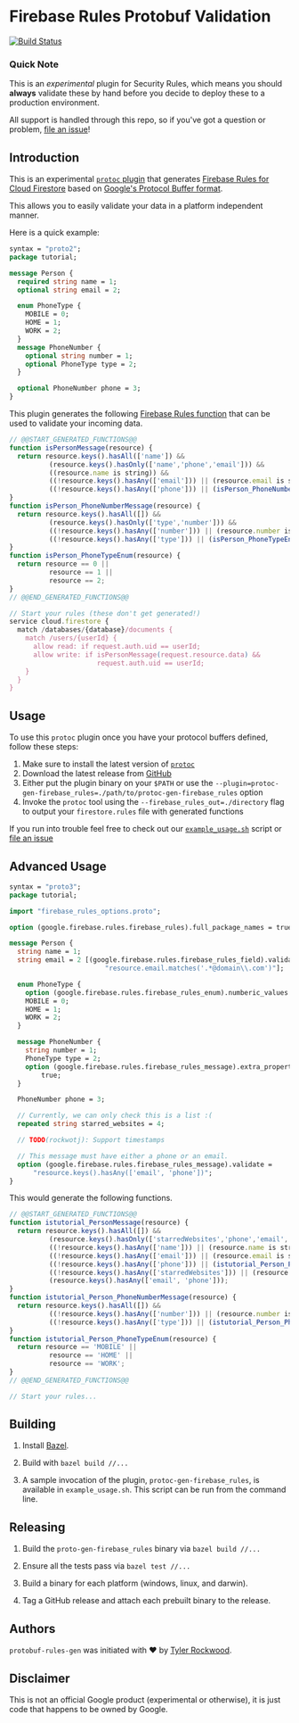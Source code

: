 # Firebase Rules Protobuf Validation

[![Build
Status](https://travis-ci.org/firebase/protobuf-rules-gen.svg?branch=master)](https://travis-ci.org/firebase/protobuf-rules-gen)

### Quick Note

This is an *experimental* plugin for Security Rules, which means you should
__always__ validate these by hand before you decide to deploy these to a
production environment.

All support is handled through this repo, so if you've got a question or
problem, [file an issue](https://github.com/firebase/protobuf-rules-gen/issues)!

## Introduction

This is an experimental [`protoc`
plugin](https://developers.google.com/protocol-buffers/docs/reference/other)
that generates [Firebase Rules for Cloud
Firestore](https://firebase.google.com/docs/firestore/security/overview) based
on [Google's Protocol Buffer
format](https://developers.google.com/protocol-buffers/).

This allows you to easily validate your data in a platform independent manner.

Here is a quick example:

[//]: # (Keep this up to date with test5 in rules)

```protobuf
syntax = "proto2";
package tutorial;

message Person {
  required string name = 1;
  optional string email = 2;

  enum PhoneType {
    MOBILE = 0;
    HOME = 1;
    WORK = 2;
  }
  message PhoneNumber {
    optional string number = 1;
    optional PhoneType type = 2;
  }

  optional PhoneNumber phone = 3;
}
```

This plugin generates the following [Firebase Rules
function](https://firebase.google.com/docs/firestore/reference/security/#developer_defined)
that can be used to validate your incoming data.

```javascript
// @@START_GENERATED_FUNCTIONS@@
function isPersonMessage(resource) {
  return resource.keys().hasAll(['name']) &&
          (resource.keys().hasOnly(['name','phone','email'])) &&
          ((resource.name is string)) &&
          ((!resource.keys().hasAny(['email'])) || (resource.email is string)) &&
          ((!resource.keys().hasAny(['phone'])) || (isPerson_PhoneNumberMessage(resource.phone)));
}
function isPerson_PhoneNumberMessage(resource) {
  return resource.keys().hasAll([]) &&
          (resource.keys().hasOnly(['type','number'])) &&
          ((!resource.keys().hasAny(['number'])) || (resource.number is string)) &&
          ((!resource.keys().hasAny(['type'])) || (isPerson_PhoneTypeEnum(resource.type)));
}
function isPerson_PhoneTypeEnum(resource) {
  return resource == 0 ||
          resource == 1 ||
          resource == 2;
}
// @@END_GENERATED_FUNCTIONS@@

// Start your rules (these don't get generated!)
service cloud.firestore {
  match /databases/{database}/documents {
    match /users/{userId} {
      allow read: if request.auth.uid == userId;
      allow write: if isPersonMessage(request.resource.data) &&
                      request.auth.uid == userId;
    }
  }
}
```

## Usage

To use this `protoc` plugin once you have your protocol buffers defined, follow
these steps:

1.  Make sure to install the latest version of
    [`protoc`](https://github.com/google/protobuf#protocol-compiler-installation)
2.  Download the latest release from
    [GitHub](https://github.com/firebase/protobuf-rules-gen/releases)
3.  Either put the plugin binary on your `$PATH` or use the
    `--plugin=protoc-gen-firebase_rules=./path/to/protoc-gen-firebase_rules`
    option
4.  Invoke the `protoc` tool using the `--firebase_rules_out=./directory` flag
    to output your `firestore.rules` file with generated functions

If you run into trouble feel free to check out our
[`example_usage.sh`](https://github.com/firebase/protobuf-rules-gen/blob/master/example_usage.sh)
script or [file an issue](https://github.com/firebase/protobuf-rules-gen/issues)

## Advanced Usage

[//]: # (https://developers.google.com/protocol-buffers/docs/proto#customoptions)
[//]: # (https://firebase.google.com/docs/firestore/reference/security/)
[//]: # (Keep this up to date with test6 in rules)

```protobuf
syntax = "proto3";
package tutorial;

import "firebase_rules_options.proto";

option (google.firebase.rules.firebase_rules).full_package_names = true;

message Person {
  string name = 1;
  string email = 2 [(google.firebase.rules.firebase_rules_field).validate =
                        "resource.email.matches('.*@domain\\.com')"];

  enum PhoneType {
    option (google.firebase.rules.firebase_rules_enum).numberic_values = true;
    MOBILE = 0;
    HOME = 1;
    WORK = 2;
  }

  message PhoneNumber {
    string number = 1;
    PhoneType type = 2;
    option (google.firebase.rules.firebase_rules_message).extra_properties =
        true;
  }

  PhoneNumber phone = 3;

  // Currently, we can only check this is a list :(
  repeated string starred_websites = 4;

  // TODO(rockwotj): Support timestamps

  // This message must have either a phone or an email.
  option (google.firebase.rules.firebase_rules_message).validate =
      "resource.keys().hasAny(['email', 'phone'])";
}
```

This would generate the following functions.

```javascript
// @@START_GENERATED_FUNCTIONS@@
function istutorial_PersonMessage(resource) {
  return resource.keys().hasAll([]) &&
          (resource.keys().hasOnly(['starredWebsites','phone','email','name'])) &&
          ((!resource.keys().hasAny(['name'])) || (resource.name is string)) &&
          ((!resource.keys().hasAny(['email'])) || (resource.email is string && (resource.email.matches('.*@domain\.com')))) &&
          ((!resource.keys().hasAny(['phone'])) || (istutorial_Person_PhoneNumberMessage(resource.phone))) &&
          ((!resource.keys().hasAny(['starredWebsites'])) || (resource.starredWebsites is list)) &&
          (resource.keys().hasAny(['email', 'phone']));
}
function istutorial_Person_PhoneNumberMessage(resource) {
  return resource.keys().hasAll([]) &&
          ((!resource.keys().hasAny(['number'])) || (resource.number is string)) &&
          ((!resource.keys().hasAny(['type'])) || (istutorial_Person_PhoneTypeEnum(resource.type)));
}
function istutorial_Person_PhoneTypeEnum(resource) {
  return resource == 'MOBILE' ||
          resource == 'HOME' ||
          resource == 'WORK';
}
// @@END_GENERATED_FUNCTIONS@@

// Start your rules...
```

## Building

1) Install [Bazel](http://www.bazel.io/docs/install.html).

2) Build with `bazel build //...`

3) A sample invocation of the plugin, `protoc-gen-firebase_rules`, is available
in `example_usage.sh`. This script can be run from the command line.

## Releasing

1) Build the `proto-gen-firebase_rules` binary via `bazel build //...`

2) Ensure all the tests pass via `bazel test //...`

3) Build a binary for each platform (windows, linux, and darwin).

4) Tag a GitHub release and attach each prebuilt binary to the release.

## Authors

`protobuf-rules-gen` was initiated with ❤️️ by [Tyler
Rockwood](https://github.com/rockwotj).

## Disclaimer

This is not an official Google product (experimental or otherwise), it is just
code that happens to be owned by Google.
